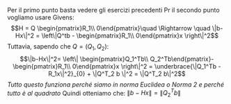 Per il primo punto basta vedere gli esercizi precedenti
Pr il secondo punto vogliamo usare Givens: $$H = Q \begin{pmatrix}R_1\\ 0\end{pmatrix}\quad \Rightarrow \quad \|b-Hx\|^2 = \left\|Q^tb - \begin{pmatrix}R_1\\ 0\end{pmatrix}x \right\|^2$$
Tuttavia, sapendo che $Q = (Q_1 , Q_2)$: $$\|b-Hx\|^2= \left\| \begin{pmatrix}Q_1^Tb\\ Q_2^Tb\end{pmatrix}- \begin{pmatrix}R_1\\ 0\end{pmatrix}x \right\|^2 = \underbrace{\|Q_1^Tb - R_1x\|^2}_{0} + \|Q^T_2 b \|^2 = \|Q^T_2 b\|^2$$
*Tutto questo funziona perché siamo in norma Euclidea o Norma 2 e perché tutto è al quadrato*
Quindi otteniamo che: $\|b-Hx\| = \|Q_2^Tb\|$